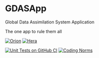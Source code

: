 # GDASApp
Global Data Assimilation System Application

The one app to rule them all

[![Orion](https://github.com/NOAA-EMC/GDASApp/actions/workflows/orion.yaml/badge.svg)](https://github.com/NOAA-EMC/GDASApp/actions/workflows/orion.yaml)
[![Hera](https://github.com/NOAA-EMC/GDASApp/actions/workflows/hera.yaml/badge.svg)](https://github.com/NOAA-EMC/GDASApp/actions/workflows/hera.yaml)

[![Unit Tests on GitHub CI](https://github.com/NOAA-EMC/GDASApp/actions/workflows/unittests.yaml/badge.svg)](https://github.com/NOAA-EMC/GDASApp/actions/workflows/unittests.yaml)
[![Coding Norms](https://github.com/NOAA-EMC/GDASApp/actions/workflows/pynorms.yaml/badge.svg)](https://github.com/NOAA-EMC/GDASApp/actions/workflows/norms.yaml)
